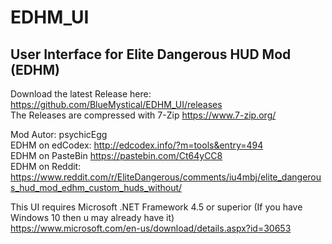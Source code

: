 # EDHM_UI
User Interface for Elite Dangerous HUD Mod (EDHM)
-------------------------------------------------------------------------------------------------------
Download the latest Release here:  https://github.com/BlueMystical/EDHM_UI/releases<br>
The Releases are compressed with 7-Zip https://www.7-zip.org/<br>

Mod Autor:        psychicEgg<br>
EDHM on edCodex:  http://edcodex.info/?m=tools&entry=494<br>
EDHM on PasteBin  https://pastebin.com/Ct64yCC8<br>
EDHM on Reddit:   https://www.reddit.com/r/EliteDangerous/comments/iu4mbj/elite_dangerous_hud_mod_edhm_custom_huds_without/

This UI requires Microsoft .NET Framework 4.5 or superior (If you have Windows 10 then u may already have it)<br>
https://www.microsoft.com/en-us/download/details.aspx?id=30653
